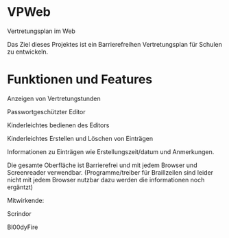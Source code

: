 # VPWeb
Vertretungsplan im Web

Das Ziel dieses Projektes ist ein Barrierefreihen Vertretungsplan für Schulen zu entwickeln.
# Funktionen und Features

Anzeigen von Vertretungstunden

Passwortgeschützter Editor

Kinderleichtes bedienen des Editors

Kinderleichtes Erstellen und Löschen von Einträgen

Informationen zu Einträgen wie Erstellungszeit/datum und Anmerkungen.

Die gesamte Oberfläche ist Barrierefrei und mit jedem Browser und Screenreader verwendbar. (Programme/treiber für Braillzeilen sind leider nicht mit jedem Browser nutzbar dazu werden die informationen noch ergäntzt)


Mitwirkende:

Scrindor

Bl00dyFire
